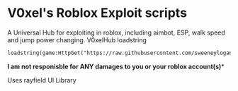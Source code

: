 # V0xel's Roblox Exploit scripts
A Universal Hub for exploiting in roblox, including aimbot, ESP, walk speed and jump power changing.
V0xelHub loadstring
```md
loadstring(game:HttpGet("https://raw.githubusercontent.com/sweeneylogand1061/V0xels-RobloxExpl0itScripts/main/V0xelHub.lua")()
```

**I am not responisble for ANY damages to you or your roblox account(s)***

Uses rayfield UI Library
